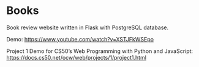 # Books

Book review website written in Flask with PostgreSQL database. 

Demo: https://www.youtube.com/watch?v=XSTJFkWSEpo


Project 1 Demo for CS50’s Web Programming with Python and JavaScript: https://docs.cs50.net/ocw/web/projects/1/project1.html
